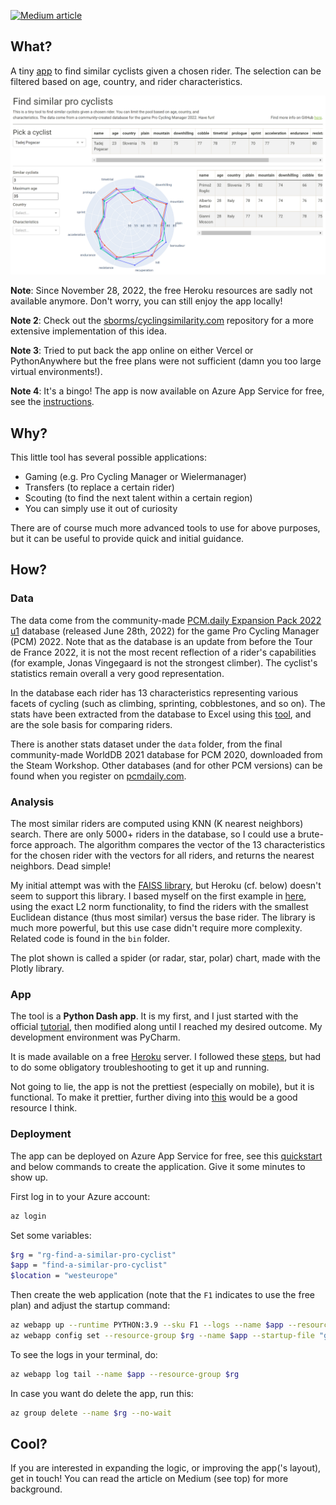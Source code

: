 [![Medium article](https://img.shields.io/badge/Medium-View%20on%20Medium-red?logo=medium)](https://medium.com/@sborms/a-python-app-to-scout-the-next-wout-van-aert-or-tadej-pogacar-1b98ec0c4bc6)

## What?
A tiny [app](https://find-a-similar-pro-cyclist.herokuapp.com/) to find similar cyclists given a chosen rider. The selection can be filtered based on age, country, and rider characteristics.

<p align="center"> <img src="assets/app.png" alt="app"/> </p>

**Note**: Since November 28, 2022, the free Heroku resources are sadly not available anymore. Don't worry, you can still enjoy the app locally!

**Note 2**: Check out the [sborms/cyclingsimilarity.com](https://github.com/sborms/cyclingsimilarity.com) repository for a more extensive implementation of this idea.

**Note 3**: Tried to put back the app online on either Vercel or PythonAnywhere but the free plans were not sufficient (damn you too large virtual environments!).

**Note 4**: It's a bingo! The app is now available on Azure App Service for free, see the [instructions](#deployment).

## Why?
This little tool has several possible applications:
- Gaming (e.g. Pro Cycling Manager or Wielermanager)
- Transfers (to replace a certain rider)
- Scouting (to find the next talent within a certain region)
- You can simply use it out of curiosity

There are of course much more advanced tools to use for above purposes, but it can be useful to provide quick and initial guidance.

## How?

### Data
The data come from the community-made [PCM.daily Expansion Pack 2022 u1](https://pcmdaily.com/infusions/pro_download_panel/download.php?did=1145) database (released June 28th, 2022) for the game Pro Cycling Manager (PCM) 2022. Note that as the database is an update from before the Tour de France 2022, it is not the most recent reflection of a rider's capabilities (for example, Jonas Vingegaard is not the strongest climber). The cyclist's statistics remain overall a very good representation.

In the database each rider has 13 characteristics representing various facets of cycling (such as climbing, sprinting, cobblestones, and so on). The stats have been extracted from the database to Excel using this [tool](https://pcmdaily.com/infusions/pro_download_panel/download.php?did=1108), and are the sole basis for comparing riders.

There is another stats dataset under the `data` folder, from the final community-made WorldDB 2021 database for PCM 2020, downloaded from the Steam Workshop. Other databases (and for other PCM versions) can be found when you register on [pcmdaily.com](https://pcmdaily.com/).

### Analysis

The most similar riders are computed using KNN (K nearest neighbors) search. There are only 5000+ riders in the database, so I could use a brute-force approach. The algorithm compares the vector of the 13 characteristics for the chosen rider with the vectors for all riders, and returns the nearest neighbors. Dead simple!

My initial attempt was with the [FAISS library](https://github.com/facebookresearch/faiss), but Heroku (cf. below) doesn't seem to support this library. I based myself on the first example in [here](https://www.pinecone.io/learn/faiss-tutorial/), using the exact L2 norm functionality, to find the riders with the smallest Euclidean distance (thus most similar) versus the base rider. The library is much more powerful, but this use case didn't require more complexity. Related code is found in the `bin` folder.

The plot shown is called a spider (or radar, star, polar) chart, made with the Plotly library.

### App

The tool is a **Python Dash app**. It is my first, and I just started with the official [tutorial](https://dash.plotly.com/installation), then modified along until I reached my desired outcome. My development environment was PyCharm.

It is made available on a free [Heroku](https://www.heroku.com/) server. I followed these [steps](https://www.angela1c.com/posts/2021/09/deploying-dash-apps-to-heroku/), but had to do some obligatory troubleshooting to get it up and running.

Not going to lie, the app is not the prettiest (especially on mobile), but it is functional. To make it prettier, further diving into [this](https://dash-bootstrap-components.opensource.faculty.ai) would be a good resource I think.

### Deployment

The app can be deployed on Azure App Service for free, see this [quickstart](https://learn.microsoft.com/en-us/azure/app-service/quickstart-python) and below commands to create the application. Give it some minutes to show up.

First log in to your Azure account:
```bash
az login
```

Set some variables:
```bash
$rg = "rg-find-a-similar-pro-cyclist"
$app = "find-a-similar-pro-cyclist"
$location = "westeurope"
```

Then create the web application (note that the `F1` indicates to use the free plan) and adjust the startup command:
```bash
az webapp up --runtime PYTHON:3.9 --sku F1 --logs --name $app --resource-group $rg --location $location
az webapp config set --resource-group $rg --name $app --startup-file "gunicorn --bind=0.0.0.0 --timeout 600 app:server"
```

To see the logs in your terminal, do:
```bash
az webapp log tail --name $app --resource-group $rg
```

In case you want do delete the app, run this:
```bash
az group delete --name $rg --no-wait
```

## Cool?

If you are interested in expanding the logic, or improving the app('s layout), get in touch! You can read the article on Medium (see top) for more background.
